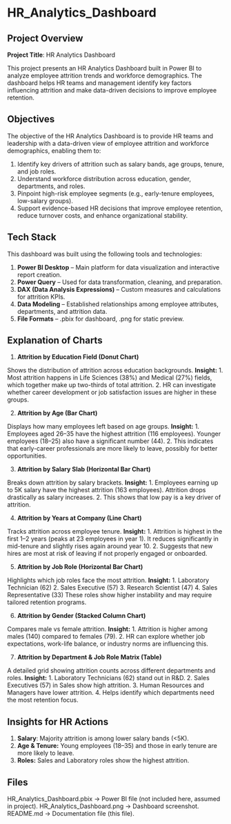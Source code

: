 # HR_Analytics_Dashboard

## Project Overview

**Project Title**: HR Analytics Dashboard

This project presents an HR Analytics Dashboard built in Power BI to analyze employee attrition trends and workforce demographics. The dashboard helps HR teams and management identify key factors influencing attrition and make data-driven decisions to improve employee retention.

## Objectives

The objective of the HR Analytics Dashboard is to provide HR teams and leadership with a data-driven view of employee attrition and workforce demographics, enabling them to:

1. Identify key drivers of attrition such as salary bands, age groups, tenure, and job roles.
2. Understand workforce distribution across education, gender, departments, and roles.
3. Pinpoint high-risk employee segments (e.g., early-tenure employees, low-salary groups).
4. Support evidence-based HR decisions that improve employee retention, reduce turnover costs, and enhance organizational stability.

## Tech Stack

This dashboard was built using the following tools and technologies:

1. **Power BI Desktop** – Main platform for data visualization and interactive report creation.
2. **Power Query** – Used for data transformation, cleaning, and preparation.
3. **DAX (Data Analysis Expressions)** – Custom measures and calculations for attrition KPIs.
4. **Data Modeling** – Established relationships among employee attributes, departments, and attrition data.
5. **File Formats** – .pbix for dashboard, .png for static preview.

## Explanation of Charts

1. **Attrition by Education Field (Donut Chart)**

Shows the distribution of attrition across education backgrounds.
**Insight:**
    1. Most attrition happens in Life Sciences (38%) and Medical (27%) fields, which together make up two-thirds of total attrition.
    2. HR can investigate whether career development or job satisfaction issues are higher in these groups.

2. **Attrition by Age (Bar Chart)**

Displays how many employees left based on age groups.
**Insight:**
    1. Employees aged 26–35 have the highest attrition (116 employees). Younger employees (18–25) also have a significant number (44).
    2. This indicates that early-career professionals are more likely to leave, possibly for better opportunities.

3. **Attrition by Salary Slab (Horizontal Bar Chart)**

Breaks down attrition by salary brackets.
**Insight:**
    1. Employees earning up to 5K salary have the highest attrition (163 employees). Attrition drops drastically as salary increases.
    2. This shows that low pay is a key driver of attrition.

4. **Attrition by Years at Company (Line Chart)**

Tracks attrition across employee tenure.
**Insight:** 
    1. Attrition is highest in the first 1–2 years (peaks at 23 employees in year 1). It reduces significantly in mid-tenure and slightly rises again around year 10.
    2. Suggests that new hires are most at risk of leaving if not properly engaged or onboarded.

5. **Attrition by Job Role (Horizontal Bar Chart)**

Highlights which job roles face the most attrition.
**Insight:**
    1. Laboratory Technician (62)
    2. Sales Executive (57)
    3. Research Scientist (47)
    4. Sales Representative (33)
These roles show higher instability and may require tailored retention programs.

6. **Attrition by Gender (Stacked Column Chart)**

Compares male vs female attrition.
**Insight:**
    1. Attrition is higher among males (140) compared to females (79).
    2. HR can explore whether job expectations, work-life balance, or industry norms are influencing this.

7. **Attrition by Department & Job Role Matrix (Table)**

A detailed grid showing attrition counts across different departments and roles.
**Insight:**
    1. Laboratory Technicians (62) stand out in R&D.
    2. Sales Executives (57) in Sales show high attrition.
    3. Human Resources and Managers have lower attrition.
    4. Helps identify which departments need the most retention focus.

## Insights for HR Actions

1. **Salary**: Majority attrition is among lower salary bands (<5K).
2. **Age & Tenure:** Young employees (18–35) and those in early tenure are more likely to leave.
3. **Roles:** Sales and Laboratory roles show the highest attrition.

## Files

HR_Analytics_Dashboard.pbix → Power BI file (not included here, assumed in project).
HR_Analytics_Dashboard.png → Dashboard screenshot.
README.md → Documentation file (this file).    
